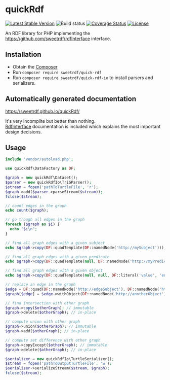 # quickRdf

[![Latest Stable Version](https://poser.pugx.org/sweetrdf/quick-rdf/v/stable)](https://packagist.org/packages/sweetrdf/quick-rdf)
![Build status](https://github.com/sweetrdf/quickRdf/workflows/phpunit/badge.svg?branch=master)
[![Coverage Status](https://coveralls.io/repos/github/sweetrdf/quickRdf/badge.svg?branch=master)](https://coveralls.io/github/sweetrdf/quickRdf?branch=master)
[![License](https://poser.pugx.org/sweetrdf/quick-rdf/license)](https://packagist.org/packages/sweetrdf/quick-rdf)

An RDF library for PHP implementing the https://github.com/sweetrdf/rdfInterface interface.

## Installation

* Obtain the [Composer](https://getcomposer.org)
* Run `composer require sweetrdf/quick-rdf`
* Run `composer require sweetrdf/quick-rdf-io` to install parsers and serializers.

## Automatically generated documentation

https://sweetrdf.github.io/quickRdf/

It's very incomplite but better than nothing.\
[RdfInterface](https://github.com/sweetrdf/rdfInterface/) documentation is included which explains the most important design decisions.

## Usage

```php
include 'vendor/autoload.php';

use quickRdf\DataFactory as DF;

$graph = new quickRdf\Dataset();
$parser = new quickRdfIo\TriGParser();
$stream = fopen('pathToTurtleFile', 'r');
$graph->add($parser->parseStream($stream));
fclose($stream);

// count edges in the graph
echo count($graph);

// go trough all edges in the graph
foreach ($graph as $i) {
  echo "$i\n";
}

// find all graph edges with a given subject
echo $graph->copy(DF::quadTemplate(DF::namedNode('http://mySubject')));

// find all graph edges with a given predicate
echo $graph->copy(DF::quadTemplate(null, DF::namedNode('http://myPredicate')));

// find all graph edges with a given object
echo $graph->copy(DF::quadTemplate(null, null, DF::literal('value', 'en')));

// replace an edge in the graph
$edge = DF::quad(DF::namedNode('http://edgeSubject'), DF::namedNode('http://edgePredicate'), DF::namedNode('http://edgeObject'));
$graph[$edge] = $edge->withObject(DF::namedNode('http://anotherObject'));

// find intersection with other graph
$graph->copy($otherGraph); // immutable
$graph->delete($otherGraph); // in-place

// compute union with other graph
$graph->union($otherGraph); // immutable
$graph->add($otherGraph); // in-place

// compute set difference with other graph
$graph->copyExcept($otherGraph); // immutable
$graph->delete($otherGraph); // in-place

$serializer = new quickRdfIo\TurtleSerializer();
$stream = fopen('pathToOutputTurtleFile', 'w');
$serializer->serializeStream($stream, $graph);
fclose($stream);
```
